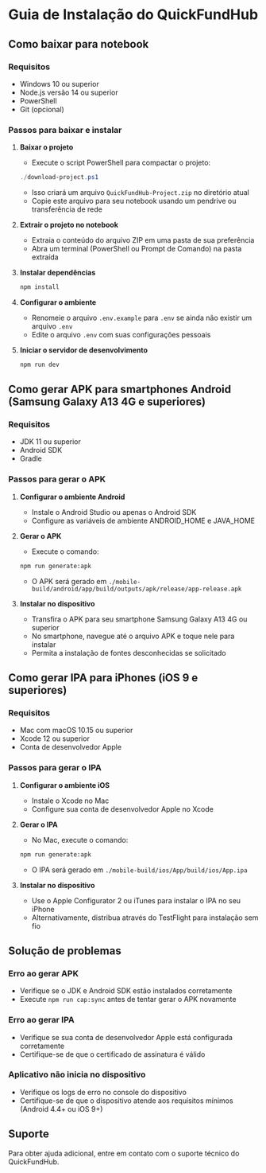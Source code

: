 # Guia de Instalação do QuickFundHub

## Como baixar para notebook

### Requisitos
- Windows 10 ou superior
- Node.js versão 14 ou superior
- PowerShell
- Git (opcional)

### Passos para baixar e instalar

1. **Baixar o projeto**
   - Execute o script PowerShell para compactar o projeto:
   ```powershell
   ./download-project.ps1
   ```
   - Isso criará um arquivo `QuickFundHub-Project.zip` no diretório atual
   - Copie este arquivo para seu notebook usando um pendrive ou transferência de rede

2. **Extrair o projeto no notebook**
   - Extraia o conteúdo do arquivo ZIP em uma pasta de sua preferência
   - Abra um terminal (PowerShell ou Prompt de Comando) na pasta extraída

3. **Instalar dependências**
   ```bash
   npm install
   ```

4. **Configurar o ambiente**
   - Renomeie o arquivo `.env.example` para `.env` se ainda não existir um arquivo `.env`
   - Edite o arquivo `.env` com suas configurações pessoais

5. **Iniciar o servidor de desenvolvimento**
   ```bash
   npm run dev
   ```

## Como gerar APK para smartphones Android (Samsung Galaxy A13 4G e superiores)

### Requisitos
- JDK 11 ou superior
- Android SDK
- Gradle

### Passos para gerar o APK

1. **Configurar o ambiente Android**
   - Instale o Android Studio ou apenas o Android SDK
   - Configure as variáveis de ambiente ANDROID_HOME e JAVA_HOME

2. **Gerar o APK**
   - Execute o comando:
   ```bash
   npm run generate:apk
   ```
   - O APK será gerado em `./mobile-build/android/app/build/outputs/apk/release/app-release.apk`

3. **Instalar no dispositivo**
   - Transfira o APK para seu smartphone Samsung Galaxy A13 4G ou superior
   - No smartphone, navegue até o arquivo APK e toque nele para instalar
   - Permita a instalação de fontes desconhecidas se solicitado

## Como gerar IPA para iPhones (iOS 9 e superiores)

### Requisitos
- Mac com macOS 10.15 ou superior
- Xcode 12 ou superior
- Conta de desenvolvedor Apple

### Passos para gerar o IPA

1. **Configurar o ambiente iOS**
   - Instale o Xcode no Mac
   - Configure sua conta de desenvolvedor Apple no Xcode

2. **Gerar o IPA**
   - No Mac, execute o comando:
   ```bash
   npm run generate:apk
   ```
   - O IPA será gerado em `./mobile-build/ios/App/build/ios/App.ipa`

3. **Instalar no dispositivo**
   - Use o Apple Configurator 2 ou iTunes para instalar o IPA no seu iPhone
   - Alternativamente, distribua através do TestFlight para instalação sem fio

## Solução de problemas

### Erro ao gerar APK
- Verifique se o JDK e Android SDK estão instalados corretamente
- Execute `npm run cap:sync` antes de tentar gerar o APK novamente

### Erro ao gerar IPA
- Verifique se sua conta de desenvolvedor Apple está configurada corretamente
- Certifique-se de que o certificado de assinatura é válido

### Aplicativo não inicia no dispositivo
- Verifique os logs de erro no console do dispositivo
- Certifique-se de que o dispositivo atende aos requisitos mínimos (Android 4.4+ ou iOS 9+)

## Suporte

Para obter ajuda adicional, entre em contato com o suporte técnico do QuickFundHub.